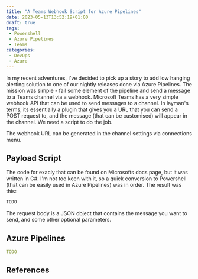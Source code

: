 ```yaml
---
title: "A Teams Webhook Script for Azure Pipelines"
date: 2023-05-13T13:52:19+01:00
draft: true
tags:
 - Powershell
 - Azure Pipelines
 - Teams
categories:
 - DevOps
 - Azure
---
```


In my recent adventures, I've decided to pick up a story to add low hanging alerting solution to one of our nightly releases done via Azure Pipelines. The mission was simple - fail some element of the pipeline and send a message to a Teams channel via a webhook. Microsoft Teams has a very simple webhook API that can be used to send messages to a channel. In layman's terms, its essentially a plugin that gives you a URL that you can send a POST request to, and the message (that can be customised) will appear in the channel. We need a script to do the job.

The webhook URL can be generated in the channel settings via connections menu.

## Payload Script

The code for exacly that can be found on Microsofts docs page, but it was written in C#. I'm not too keen with it, so a quick conversion to Powershell (that can be easily used in Azure Pipelines) was in order. The result was this:

```powershell
TODO
```

The request body is a JSON object that contains the message you want to send, and some other optional parameters.

## Azure Pipelines

```yaml
TODO
```

## References

